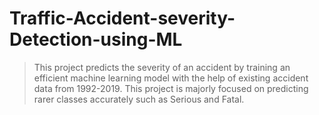# Traffic-Accident-severity-Detection-using-ML
> This project predicts the severity of an
accident by training an efficient machine learning model with the help of existing accident data from 1992-2019. This
project is majorly focused on predicting rarer classes accurately such as Serious and Fatal.
